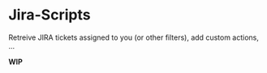 # Jira-Scripts

Retreive JIRA tickets assigned to you (or other filters), add custom actions, ...

**WIP**
